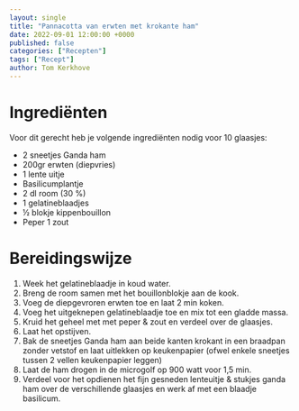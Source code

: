 ```yaml
---
layout: single
title: "Pannacotta van erwten met krokante ham"
date: 2022-09-01 12:00:00 +0000
published: false
categories: ["Recepten"]
tags: ["Recept"]
author: Tom Kerkhove
---
```


# Ingrediënten
Voor dit gerecht heb je volgende ingrediënten nodig voor 10 glaasjes:

- 2 sneetjes Ganda ham 
- 200gr erwten (diepvries)
- 1 lente uitje
- Basilicumplantje
- 2 dl room (30 %)
- 1 gelatineblaadjes
- ½ blokje kippenbouillon
- Peper 1 zout

# Bereidingswijze

1. Week het gelatineblaadje in koud water.
2. Breng de room samen met het bouillonblokje aan de kook.
3. Voeg de diepgevroren erwten toe en laat 2 min koken.
4. Voeg het uitgeknepen gelatineblaadje toe en mix tot een gladde massa.
5. Kruid het geheel met met peper & zout en verdeel over de glaasjes.
6. Laat het opstijven.
7. Bak de sneetjes Ganda ham aan beide kanten krokant in een braadpan zonder vetstof en laat uitlekken op keukenpapier (ofwel enkele sneetjes tussen 2 vellen keukenpapier
leggen)
8. Laat de ham drogen in de microgolf op 900 watt voor 1,5 min.
9. Verdeel voor het opdienen het fijn gesneden lenteuitje & stukjes ganda ham over de verschillende glaasjes en werk af met een blaadje basilicum.
